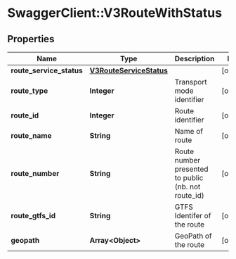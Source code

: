 # SwaggerClient::V3RouteWithStatus

## Properties
Name | Type | Description | Notes
------------ | ------------- | ------------- | -------------
**route_service_status** | [**V3RouteServiceStatus**](V3RouteServiceStatus.md) |  | [optional] 
**route_type** | **Integer** | Transport mode identifier | [optional] 
**route_id** | **Integer** | Route identifier | [optional] 
**route_name** | **String** | Name of route | [optional] 
**route_number** | **String** | Route number presented to public (nb. not route_id) | [optional] 
**route_gtfs_id** | **String** | GTFS Identifer of the route | [optional] 
**geopath** | **Array&lt;Object&gt;** | GeoPath of the route | [optional] 

